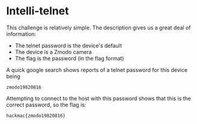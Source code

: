 # Intelli-telnet

This challenge is relatively simple. The description gives us a great deal of information:

 - The telnet password is the device's default
 - The device is a Zmodo camera
 - The flag is the password (in the flag format)

A quick google search shows reports of a telnet password for this device being

```
zmodo19820816
```

Attempting to connect to the host with this password shows that this is the correct password, so the flag is: 
```
hackmac{zmodo19820816}
```